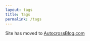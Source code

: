 ```yaml
---
layout: tags
title: Tags
permalink: /tags
---
```

Site has moved to [AutocrossBlog.com](https://www.autocrossblog.com)